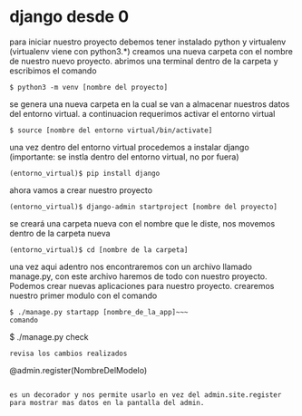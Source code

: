 # django desde 0
para iniciar nuestro proyecto debemos tener instalado python y virtualenv (virtualenv viene con python3.*)
creamos una nueva carpeta con el nombre de nuestro nuevo proyecto.
abrimos una terminal dentro de la carpeta y escribimos el comando
~~~
$ python3 -m venv [nombre del proyecto]
~~~
se genera una nueva carpeta en la cual se van a almacenar nuestros datos del entorno virtual.
a continuacion requerimos activar el entorno virtual
~~~
$ source [nombre del entorno virtual/bin/activate]
~~~
una vez dentro del entorno virtual procedemos a instalar django (importante: se instla dentro del entorno virtual, no por fuera)
~~~
(entorno_virtual)$ pip install django
~~~
ahora vamos a crear nuestro proyecto
~~~
(entorno_virtual)$ django-admin startproject [nombre del proyecto]
~~~
se creará una carpeta nueva con el nombre que le diste, nos movemos dentro de la carpeta nueva
~~~
(entorno_virtual)$ cd [nombre de la carpeta]
~~~
una vez aqui adentro nos encontraremos con un archivo llamado manage.py, con este archivo haremos de todo con nuestro proyecto. Podemos crear nuevas aplicaciones para nuestro proyecto.
crearemos nuestro primer modulo con el comando
~~~
$ ./manage.py startapp [nombre_de_la_app]~~~
comando
~~~
$ ./manage.py check
~~~
revisa los cambios realizados

~~~
@admin.register(NombreDelModelo)
~~~

es un decorador y nos permite usarlo en vez del admin.site.register para mostrar mas datos en la pantalla del admin.
